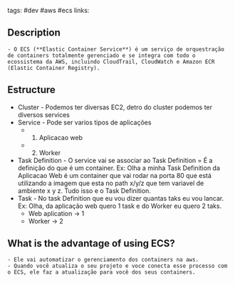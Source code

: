 tags: #dev #aws #ecs
links:

## Description
	- O ECS (**Elastic Container Service**) é um serviço de orquestração de containers totalmente gerenciado e se integra com todo o ecossistema da AWS, incluindo CloudTrail, CloudWatch e Amazon ECR (Elastic Container Registry).

## Estructure
- Cluster - Podemos ter diversas EC2, detro do cluster podemos ter diversos services
- Service - Pode ser varios tipos de aplicações 
	- 1. Aplicacao web
	- 2. Worker
- Task Definition - O service vai se associar ao Task Definition = É a definição do que é um container. Ex: Olha a minha Task Definition da Aplicacao Web é um container que vai rodar na porta 80 que está utilizando a imagem que esta no path x/y/z que tem variavel de ambiente x y z. Tudo isso e o Task Definition. 
- Task - No task Definition que eu vou dizer quantas taks eu vou lancar. Ex: Olha, da aplicação web quero 1 task e do Worker eu quero 2 taks.
	- Web aplication -> 1
	- Worker -> 2

## What is the advantage of using ECS?
	- Ele vai automatizar o gerenciamento dos containers na aws. 
	- Quando você atualiza o seu projeto e voce conecta esse processo com o ECS, ele faz a atualização para você dos seus containers.